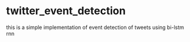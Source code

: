# twitter_event_detection
this is a simple implementation of event detection of tweets using bi-lstm rnn

